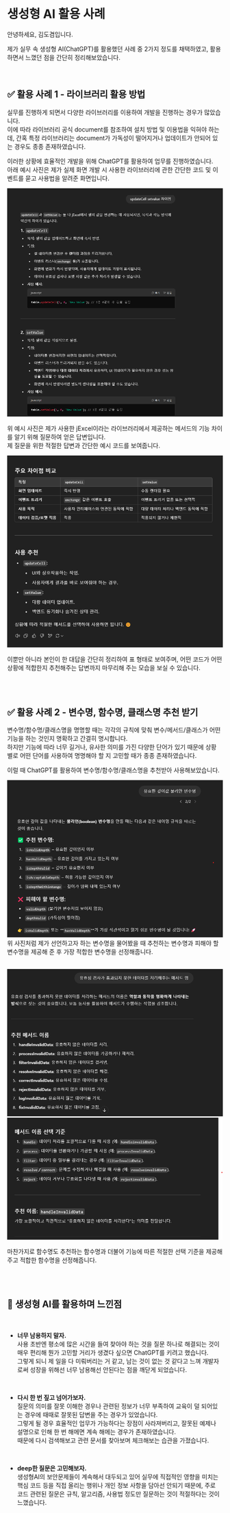 # 생성형 AI 활용 사례

안녕하세요, 김도겸입니다.

제가 실무 속 생성형 AI(ChatGPT)를 활용했던 사례 중 2가지 정도를 채택하였고, 활용하면서 느꼈던 점을 간단히 정리해보았습니다.

<br>

## ✅ 활용 사례 1 - 라이브러리 활용 방법

실무를 진행하게 되면서 다양한 라이브러리를 이용하여 개발을 진행하는 경우가 많았습니다.  
이에 따라 라이브러리 공식 document를 참조하여 설치 방법 및 이용법을 익혀야 하는데, 간혹 특정 라이브러리는 document가 가독성이 떨어지거나 업데이트가 안되어 있는 경우도 종종 존재하였습니다.

이러한 상황에 효율적인 개발을 위해 ChatGPT를 활용하여 업무를 진행하였습니다.  
아래 예시 사진은 제가 실제 화면 개발 시 사용한 라이브러리에 관한 간단한 코드 및 이벤트를 묻고 사용법을 알려준 화면입니다.

![라이브러리 코드 안내1](./images/library_1.png)

위 예시 사진은 제가 사용한 jExcel이라는 라이브러리에서 제공하는 메서드의 기능 차이를 알기 위해 질문하여 얻은 답변입니다.  
제 질문을 위한 적절한 답변과 간단한 예시 코드를 보여줍니다.

![라이브러리 코드 안내2](./images/library_2.png)

이뿐만 아니라 본인이 한 대답을 간단히 정리하여 표 형태로 보여주며, 어떤 코드가 어떤 상황에 적합한지 추천해주는 답변까지 마무리해 주는 모습을 보실 수 있습니다.

<br><br>

## ✅ 활용 사례 2 - 변수명, 함수명, 클래스명 추천 받기

변수명/함수명/클래스명을 명명할 때는 각각의 규칙에 맞춰 변수/메서드/클래스가 어떤 기능을 하는 것인지 명확하고 간결히 명시합니다.  
하지만 기능에 따라 너무 길거나, 유사한 의미를 가진 다양한 단어가 있기 때문에 상황 별로 어떤 단어를 사용하여 명명해야 할 지 고민할 때가 종종 존재하였습니다.

이럴 때 ChatGPT를 활용하여 변수명/함수명/클래스명을 추천받아 사용해보았습니다.

![변수명 추천1](./images/variable_recommand.png)  
위 사진처럼 제가 선언하고자 하는 변수명을 물어봤을 때 추천하는 변수명과 피해야 할 변수명을 제공해 준 후 가장 적합한 변수명을 선정해줍니다.  
<br>

![함수명 추천1](./images/method_recommand_1.png)   
![함수명 추천2](./images/method_recommand_2.png)

마찬가지로 함수명도 추천하는 함수명과 더불어 기능에 따른 적절한 선택 기준을 제공해주고 적합한 함수명을 선정해줍니다.

<br><br>

## 📌 생성형 AI를 활용하며 느낀점
 
  <br>

- **너무 남용하지 말자.**  
  사용 초반엔 평소에 많은 시간을 들여 찾아야 하는 것을 질문 하나로 해결되는 것이 매우 편리해 뭔가 고민할 거리가 생겼다 싶으면 ChatGPT를 키려고 했습니다.  
  그렇게 되니 제 일을 다 미뤄버리는 거 같고, 남는 것이 없는 것 같다고 느껴 개발자로써 성장을 위해선 너무 남용해선 안된다는 점을 깨닫게 되었습니다.
  
  <br>

- **다시 한 번 짚고 넘어가보자.**  
  질문의 의미를 잘못 이해한 경우나 관련된 정보가 너무 부족하여 교육이 덜 되어있는 경우에 때때로 잘못된 답변을 주는 경우가 있었습니다.  
  그렇게 될 경우 효율적인 업무가 가능하다는 장점이 사라져버리고, 잘못된 예제나 설명으로 인해 한 번 해메면 계속 해메는 경우가 존재하였습니다.  
  때문에 다시 검색해보고 관련 문서를 찾아보며 체크해보는 습관을 가졌습니다.

  <br>

- **deep한 질문은 고민해보자.**  
  생성형AI의 보안문제들이 계속해서 대두되고 있어 실무에 직접적인 영향을 미치는 핵심 코드 등을 직접 올리는 행위나 개인 정보 사항을 담아선 안되기 때문에,
  주로 코드 관련된 질문은 규칙, 알고리즘, 사용법 정도만 질문하는 것이 적절하다는 것이 느꼈습니다.
